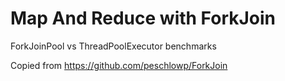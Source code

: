 Map And Reduce with ForkJoin
============================

ForkJoinPool vs ThreadPoolExecutor benchmarks

Copied from https://github.com/peschlowp/ForkJoin
